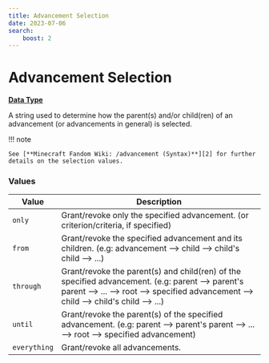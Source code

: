 ```yaml
---
title: Advancement Selection
date: 2023-07-06
search:
    boost: 2
---
```


#   Advancement Selection

[**Data Type**][1]

A string used to determine how the parent(s) and/or child(ren) of an advancement (or advancements in general) is selected.


!!! note

    See [**Minecraft Fandom Wiki: /advancement (Syntax)**][2] for further details on the selection values.


### Values

Value | Description
------|------------
`only` | Grant/revoke only the specified advancement. (or criterion/criteria, if specified)
`from` | Grant/revoke the specified advancement and its children. (e.g: advancement --> child --> child's child --> ...)
`through` | Grant/revoke the parent(s) and child(ren) of the specified advancement. (e.g: parent --> parent's parent --> ... --> root --> specified advancement --> child --> child's child --> ...)
`until` | Grant/revoke the parent(s) of the specified advancement. (e.g: parent --> parent's parent --> ... --> root --> specified advancement)
`everything` | Grant/revoke all advancements.



[1]: ../data_types.md
[2]: https://minecraft.fandom.com/wiki/Commands/advancement#Syntax
